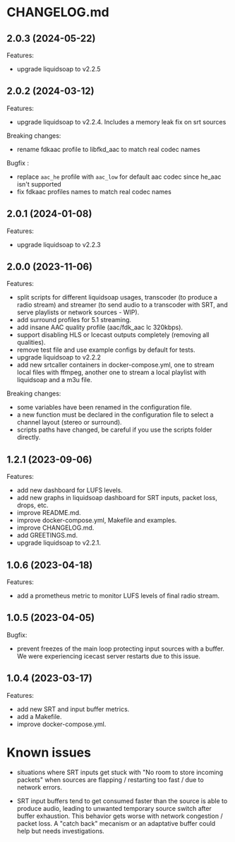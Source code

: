 # CHANGELOG.md

## 2.0.3 (2024-05-22)

Features:

- upgrade liquidsoap to v2.2.5

## 2.0.2 (2024-03-12)

Features:

- upgrade liquidsoap to v2.2.4. Includes a memory leak fix on srt sources

Breaking changes:

- rename fdkaac profile to libfkd_aac to match real codec names

Bugfix :

- replace `aac_he` profile with `aac_low` for default aac codec since he_aac
  isn't supported
- fix fdkaac profiles names to match real codec names

## 2.0.1 (2024-01-08)

Features:

- upgrade liquidsoap to v2.2.3

## 2.0.0 (2023-11-06)

Features:

- split scripts for different liquidsoap usages, transcoder (to produce a radio
  stream) and streamer (to send audio to a transcoder with SRT, and serve
  playlists or network sources - WIP).
- add surround profiles for 5.1 streaming.
- add insane AAC quality profile (aac/fdk_aac lc 320kbps).
- support disabling HLS or Icecast outputs completely (removing all qualities).
- remove test file and use example configs by default for tests.
- upgrade liquidsoap to v2.2.2
- add new srtcaller containers in docker-compose.yml, one to stream local files
  with ffmpeg, another one to stream a local playlist with liquidsoap and a m3u
  file.

Breaking changes:

- some variables have been renamed in the configuration file.
- a new function must be declared in the configuration file to select a channel
  layout (stereo or surround).
- scripts paths have changed, be careful if you use the scripts folder directly.

## 1.2.1 (2023-09-06)

Features:

- add new dashboard for LUFS levels.
- add new graphs in liquidsoap dashboard for SRT inputs, packet loss, drops, etc.
- improve README.md.
- improve docker-compose.yml, Makefile and examples.
- improve CHANGELOG.md.
- add GREETINGS.md.
- upgrade liquidsoap to v2.2.1.

## 1.0.6 (2023-04-18)

Features:

- add a prometheus metric to monitor LUFS levels of final radio stream.

## 1.0.5 (2023-04-05)

Bugfix:

- prevent freezes of the main loop protecting input sources with a buffer.
  We were experiencing icecast server restarts due to this issue.

## 1.0.4 (2023-03-17)

Features:

- add new SRT and input buffer metrics.
- add a Makefile.
- improve docker-compose.yml.

# Known issues

- situations where SRT inputs get stuck with "No room to store incoming packets"
  when sources are flapping / restarting too fast / due to network errors.

- SRT input buffers tend to get consumed faster than the source is able to
  produce audio, leading to unwanted temporary source switch after buffer
  exhaustion. This behavior gets worse with network congestion / packet loss. A
  "catch back" mecanism or an adaptative buffer could help but needs
  investigations.
